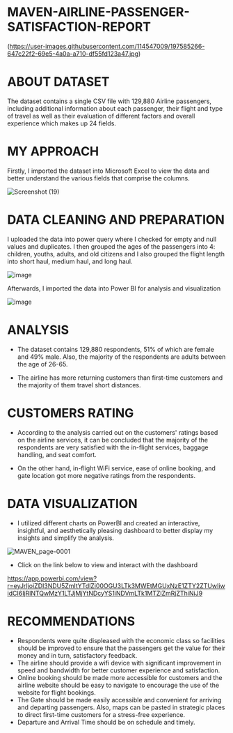 # MAVEN-AIRLINE-PASSENGER-SATISFACTION-REPORT

(https://user-images.githubusercontent.com/114547009/197585266-647c22f2-69e5-4a0a-a710-df55fd123a47.jpg)

# ABOUT DATASET
The dataset contains a single CSV file with 129,880 Airline passengers, including additional information about each passenger, their flight and type of travel as well as their evaluation of different factors and overall experience which makes up 24 fields.

# MY APPROACH
Firstly, I imported the dataset into Microsoft Excel to view the data and better understand the various fields that comprise the columns.

![Screenshot (19)](https://user-images.githubusercontent.com/114547009/197788989-bd99ebc0-7df2-4640-a266-ba3865a5d83a.png)


# DATA CLEANING AND PREPARATION
I uploaded the data into power query where I checked for empty and null values and duplicates. I then grouped the ages of the passengers into 4: children, youths, adults, and old citizens and I also grouped the flight length into short haul, medium haul, and long haul.

![image](https://user-images.githubusercontent.com/114547009/197788614-36a7dd09-bb42-4e02-8b8d-c9945d06dc89.png)

Afterwards, I imported the data into Power BI for analysis and visualization

![image](https://user-images.githubusercontent.com/114547009/197789582-f1cd8129-bb09-429e-a54f-02d80aabd24e.png)

# ANALYSIS
* The dataset contains 129,880 respondents, 51% of which are female and 49% male. Also, the majority of the respondents are adults between the age of 26-65.

* The airline has more returning customers than first-time customers and the majority of them travel short distances.

# CUSTOMERS RATING
* According to the analysis carried out on the customers' ratings based on the airline services, it can be concluded that the majority of the respondents are very satisfied with the in-flight services, baggage handling, and seat comfort.

*  On the other hand, in-flight WiFi service, ease of online booking, and gate location got more negative ratings from the respondents.

# DATA VISUALIZATION

* I utilized different charts on PowerBI and created an interactive, insightful, and aesthetically pleasing dashboard to better display my insights and simplify the analysis.

![MAVEN_page-0001](https://user-images.githubusercontent.com/114547009/197794909-33a7d07f-c048-4244-a112-cd4986b73959.jpg)

* Click on the link below to view and interact with the dashboard

https://app.powerbi.com/view?r=eyJrIjoiZDI3NDU5ZmItYTdlZi00OGU3LTk3MWEtMGUxNzE1ZTY2ZTUwIiwidCI6IjRlNTQwMzY1LTJjMjYtNDcyYS1iNDVmLTk1MTZlZmRjZThiNiJ9

# RECOMMENDATIONS 

* Respondents were quite displeased with the economic class so facilities should be improved to ensure that the passengers get the value for their money and in turn, satisfactory feedback.
* The airline should provide a wifi device with significant improvement in speed and bandwidth for better customer experience and satisfaction.
* Online booking should be made more accessible for customers and the airline website should be easy to navigate to encourage the use of the website for flight bookings.
* The Gate should be made easily accessible and convenient for arriving and departing passengers. Also, maps can be pasted in strategic places to direct first-time customers for a stress-free experience.
* Departure and Arrival Time should be on schedule and timely.







